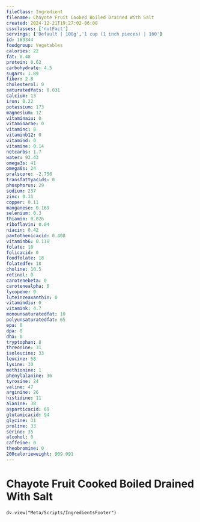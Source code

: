 ```yaml
---
fileClass: Ingredient
filename: Chayote Fruit Cooked Boiled Drained With Salt
created: 2024-12-21T19:27:02-06:00
cssclasses: ['nutFact']
servings: ['Default | 100g','1 cup (1 inch pieces) | 160']
id: 169344
foodgroup: Vegetables
calories: 22
fat: 0.48
protein: 0.62
carbohydrate: 4.5
sugars: 1.89
fiber: 2.8
cholesterol: 0
saturatedfats: 0.031
calcium: 13
iron: 0.22
potassium: 173
magnesium: 12
vitaminaiu: 0
vitaminarae: 0
vitaminc: 8
vitaminb12: 0
vitamind: 0
vitamine: 0.14
netcarbs: 1.7
water: 93.43
omega3s: 41
omega6s: 24
pralscore: -2.758
transfattyacids: 0
phosphorus: 29
sodium: 237
zinc: 0.31
copper: 0.11
manganese: 0.169
selenium: 0.3
thiamin: 0.026
riboflavin: 0.04
niacin: 0.42
pantothenicacid: 0.408
vitaminb6: 0.118
folate: 18
folicacid: 0
foodfolate: 18
folatedfe: 18
choline: 10.5
retinol: 0
carotenebeta: 0
carotenealpha: 0
lycopene: 0
luteinzeaxanthin: 0
vitamindiu: 0
vitamink: 4.7
monounsaturatedfat: 10
polyunsaturatedfat: 65
epa: 0
dpa: 0
dha: 0
tryptophan: 8
threonine: 31
isoleucine: 33
leucine: 58
lysine: 30
methionine: 1
phenylalanine: 36
tyrosine: 24
valine: 47
arginine: 26
histidine: 11
alanine: 38
asparticacid: 69
glutamicacid: 94
glycine: 31
proline: 33
serine: 35
alcohol: 0
caffeine: 0
theobromine: 0
200calorieweight: 909.091
---
```


# Chayote Fruit Cooked Boiled Drained With Salt

```dataviewjs
dv.view("Meta/Scripts/IngredientsFooter")
```